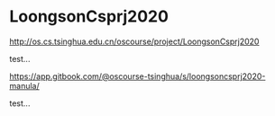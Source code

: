 # LoongsonCsprj2020
http://os.cs.tsinghua.edu.cn/oscourse/project/LoongsonCsprj2020

test...

https://app.gitbook.com/@oscourse-tsinghua/s/loongsoncsprj2020-manula/

test...
